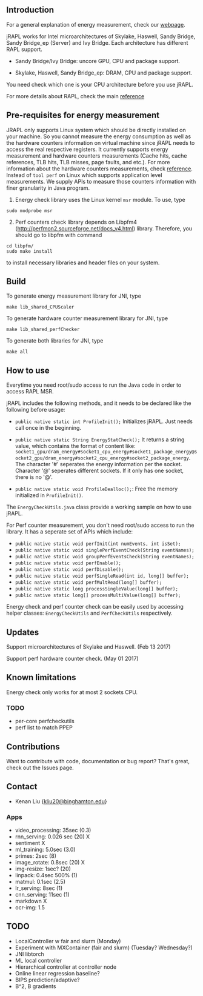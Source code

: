 Introduction
--------------------------------------------------------------

For a general explanation of energy measurement, check our [webpage](http://kliu20.github.io/jRAPL/).

jRAPL works for Intel microarchitectures of Skylake, Haswell, Sandy Bridge, Sandy Bridge_ep (Server) and Ivy Bridge. Each architecture has different RAPL support.

- Sandy Bridge/Ivy Bridge: uncore GPU, CPU and package support.

- Skylake, Haswell, Sandy Bridge_ep: DRAM, CPU and package support.

You need check which one is your CPU architecture before you use jRAPL.

For more details about RAPL, check the main [reference](https://software.intel.com/en-us/articles/intel-power-governor)

Pre-requisites for energy measurement
--------------------------------------------------------------

JRAPL only supports Linux system which should be directly installed on your machine. So you cannot measure the energy consumption as well as the hardware counters information on virtual machine since jRAPL needs to access the real respective registers. It currently supports energy measurement and hardware counters measurements (Cache hits, cache references, TLB hits, TLB misses, page faults, and etc.). For more information about the hardware counters measurements, check [reference](https://perf.wiki.kernel.org/index.php/Tutorial#Counting_with_perf_stat). Instead of `tool perf` on Linux which supports application level measurements. We supply APIs to measure those counters information with finer granularity in Java program.

1) Energy check library uses the Linux kernel `msr` module. To use, type

```
sudo modprobe msr
```
2) Perf counters check library depends on Libpfm4 (http://perfmon2.sourceforge.net/docs_v4.html) library. Therefore, you should go to libpfm with command 
```
cd libpfm/ 
sudo make install 
```
to install necessary libraries and header files on your system.

Build
--------------------------------------------------------------

To generate energy measurement library for JNI, type

```
make lib_shared_CPUScaler
```
To generate hardware counter measurement library for JNI, type

```
make lib_shared_perfChecker
```
To generate both libraries for JNI, type
```
make all
```
How to use
--------------------------------------------------------------

Everytime you need root/sudo access to run the Java code in order to access RAPL MSR.

jRAPL includes the following methods, and it needs to be declared like the following before usage:

- `public native static int ProfileInit();` Initializes jRAPL. Just needs call once in the beginning.

- `public native static String EnergyStatCheck();` It returns a string value, which contains the format of content like: `socket1_gpu/dram_energy#socket1_cpu_energy#socket1_package_energy@socket2_gpu/dram_energy#socket2_cpu_energy#socket2_package_energy`. The character '#' seperates the energy information per the socket. Character '@' seperates different sockets. If it only has one socket, there is no '@'.

- `public native static void ProfileDealloc();`: Free the memory initialized in `ProfileInit()`.

The `EnergyCheckUtils.java` class provide a working sample on how to use jRAPL.


For Perf counter measurement, you don't need root/sudo access to run the library.
It has a seperate set of APIs which include:

- `public native static void perfInit(int numEvents, int isSet);`
- `public native static void singlePerfEventCheck(String eventNames);`
- `public native static void groupPerfEventsCheck(String eventNames);`
- `public native static void perfEnable();`
- `public native static void perfDisable();`
- `public native static void perfSingleRead(int id, long[] buffer);`
- `public native static void perfMultRead(long[] buffer);`
- `public native static long processSingleValue(long[] buffer);`
- `public native static long[] processMultiValue(long[] buffer);`

Energy check and perf counter check can be easily used by accessing helper classes: `EnergyCheckUtils` and `PerfCheckUtils` respectively.

Updates
--------------------------------------------------------------
Support microarchitectures of Skylake and Haswell. (Feb 13 2017)

Support perf hardware counter check. (May 01 2017)



Known limitations
--------------------------------------------------------------

Energy check only works for at most 2 sockets CPU.

### TODO
- per-core perfcheckutils
- perf list to match PPEP

Contributions
--------------------------------------------------------------

Want to contribute with code, documentation or bug report? That's great, check out the Issues page.


Contact
--------------------------------------------------------------

- Kenan Liu {kliu20@binghamton.edu}

### Apps
- video_processing: 35sec (0.3)
- rnn_serving: 0.026 sec (20) X
- sentiment X
- ml_training: 5.0sec (3.0)
- primes: 2sec (8)
- image_rotate: 0.8sec (20) X
- img-resize: 1sec? (20)
- linpack: 0.4sec 500% (1)
- matmul: 0.1sec (2.5)
- lr_serving: 8sec (1)
- cnn_serving: 11sec (1)
- markdown X
- ocr-img: 1.5

## TODO
- LocalController w fair and slurm (Monday)
- Experiment with MXContainer (fair and slurm) (Tuesday? Wednesday?)
- JNI libtorch
- ML local controller
- Hierarchical controller at controller node
- Online linear regression baseline?
- BIPS prediction/adaptive?
- B^2, B gradients
